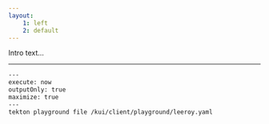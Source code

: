 ```yaml
---
layout:
    1: left
    2: default
---
```


Intro text...

---

```bash
---
execute: now
outputOnly: true
maximize: true
---
tekton playground file /kui/client/playground/leeroy.yaml
```

